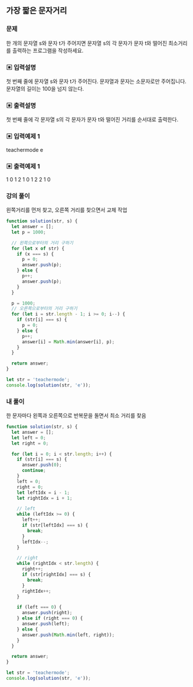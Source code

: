 ## 가장 짧은 문자거리

### 문제

한 개의 문자열 s와 문자 t가 주어지면 문자열 s의 각 문자가 문자 t와 떨어진 최소거리를 출력하는 프로그램을 작성하세요.

### ▣ 입력설명

첫 번째 줄에 문자열 s와 문자 t가 주어진다. 문자열과 문자는 소문자로만 주어집니다. 문자열의 길이는 100을 넘지 않는다.

### ▣ 출력설명

첫 번째 줄에 각 문자열 s의 각 문자가 문자 t와 떨어진 거리를 순서대로 출력한다.

### ▣ 입력예제 1

teachermode e

### ▣ 출력예제 1

1 0 1 2 1 0 1 2 2 1 0

### 강의 풀이

왼쪽거리를 먼저 찾고, 오른쪽 거리를 찾으면서 교체 작업

```js
function solution(str, s) {
  let answer = [];
  let p = 1000;

  // 왼쪽으로부터의 거리 구하기
  for (let x of str) {
    if (x === s) {
      p = 0;
      answer.push(p);
    } else {
      p++;
      answer.push(p);
    }
  }

  p = 1000;
  // 오른쪽으로부터의 거리 구하기
  for (let i = str.length - 1; i >= 0; i--) {
    if (str[i] === s) {
      p = 0;
    } else {
      p++;
      answer[i] = Math.min(answer[i], p);
    }
  }

  return answer;
}

let str = 'teachermode';
console.log(solution(str, 'e'));
```

### 내 풀이

한 문자마다 왼쪽과 오른쪽으로 반복문을 돌면서 최소 거리를 찾음

```js
function solution(str, s) {
  let answer = [];
  let left = 0;
  let right = 0;

  for (let i = 0; i < str.length; i++) {
    if (str[i] === s) {
      answer.push(0);
      continue;
    }
    left = 0;
    right = 0;
    let leftIdx = i - 1;
    let rightIdx = i + 1;

    // left
    while (leftIdx >= 0) {
      left++;
      if (str[leftIdx] === s) {
        break;
      }
      leftIdx--;
    }

    // right
    while (rightIdx < str.length) {
      right++;
      if (str[rightIdx] === s) {
        break;
      }
      rightIdx++;
    }

    if (left === 0) {
      answer.push(right);
    } else if (right === 0) {
      answer.push(left);
    } else {
      answer.push(Math.min(left, right));
    }
  }

  return answer;
}

let str = 'teachermode';
console.log(solution(str, 'e'));
```
